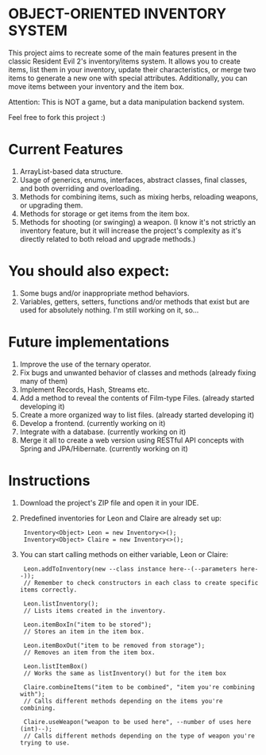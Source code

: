 # OBJECT-ORIENTED INVENTORY SYSTEM

This project aims to recreate some of the main features present in the classic Resident Evil 2's inventory/items system. It allows you to create items, list them in your inventory, update their characteristics, or merge two items to generate a new one with special attributes. Additionally, you can move items between your inventory and the item box.

Attention: This is NOT a game, but a data manipulation backend system.

Feel free to fork this project :)

# Current Features

1. ArrayList-based data structure.
2. Usage of generics, enums, interfaces, abstract classes, final classes, and both overriding and overloading.
3. Methods for combining items, such as mixing herbs, reloading weapons, or upgrading them.
4. Methods for storage or get items from the item box.
5. Methods for shooting (or swinging) a weapon. (I know it's not strictly an inventory feature, but it will increase the project's complexity as it's directly related to both reload and upgrade methods.)

# You should also expect:

1. Some bugs and/or inappropriate method behaviors.
2. Variables, getters, setters, functions and/or methods that exist but are used for absolutely nothing. I'm still working on it, so...

# Future implementations

1. Improve the use of the ternary operator.
2. Fix bugs and unwanted behavior of classes and methods (already fixing many of them)
3. Implement Records, Hash, Streams etc.
4. Add a method to reveal the contents of Film-type Files. (already started developing it)
5. Create a more organized way to list files. (already started developing it)
6. Develop a frontend. (currently working on it)
7. Integrate with a database. (currently working on it)
8. Merge it all to create a web version using RESTful API concepts with Spring and JPA/Hibernate. (currently working on it)

# Instructions

1. Download the project's ZIP file and open it in your IDE.
2. Predefined inventories for Leon and Claire are already set up:

        Inventory<Object> Leon = new Inventory<>();
        Inventory<Object> Claire = new Inventory<>();

3. You can start calling methods on either variable, Leon or Claire:

        Leon.addToInventory(new --class instance here--(--parameters here--));
        // Remember to check constructors in each class to create specific items correctly.

        Leon.listInventory(); 
        // Lists items created in the inventory.

        Leon.itemBoxIn("item to be stored"); 
        // Stores an item in the item box.

        Leon.itemBoxOut("item to be removed from storage"); 
        // Removes an item from the item box.

        Leon.listItemBox()
        // Works the same as listInventory() but for the item box

        Claire.combineItems("item to be combined", "item you're combining with"); 
        // Calls different methods depending on the items you're combining.

        Claire.useWeapon("weapon to be used here", --number of uses here (int)--);
        // Calls different methods depending on the type of weapon you're trying to use.
